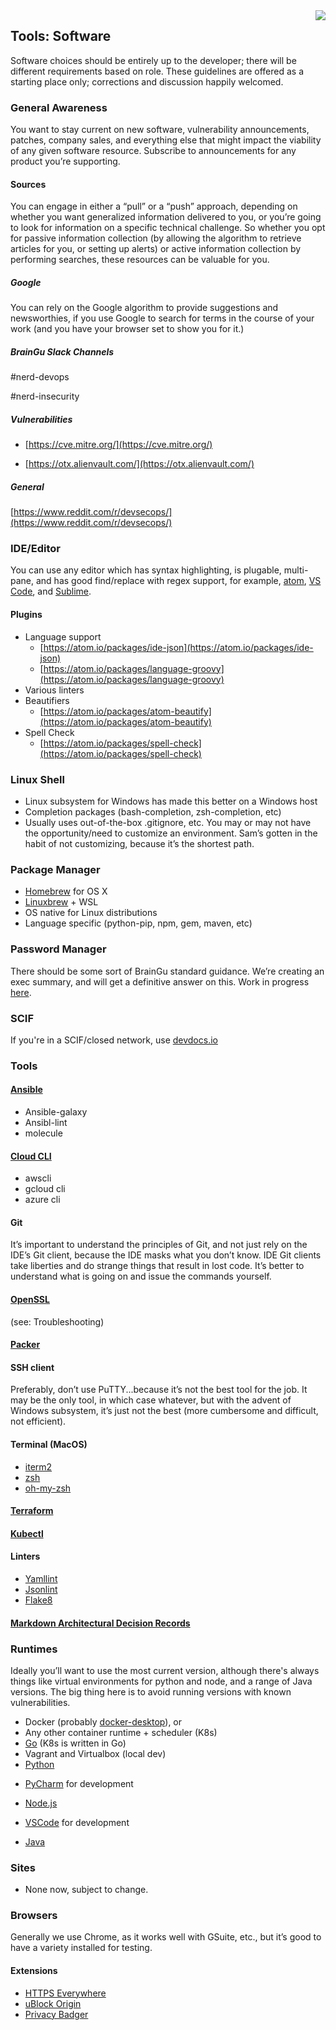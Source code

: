 <img align="right" src="https://github.com/braingu/tadpole/blob/master/images/TLP/TLPAmber.png">

## Tools: Software

Software choices should be entirely up to the developer; there will be different requirements based on role. These guidelines are offered as a starting place only; corrections and discussion happily welcomed.


### General Awareness

You want to stay current on new software, vulnerability announcements, patches, company sales, and everything else that might impact the viability of any given software resource. Subscribe to announcements for any product you’re supporting.


#### Sources

You can engage in either a “pull” or a “push” approach, depending on whether you want generalized information delivered to you, or you’re going to look for information on a specific technical challenge. So whether you opt for passive information collection (by allowing the algorithm to retrieve articles for you, or setting up alerts) or active information collection by performing searches, these resources can be valuable for you.


##### Google

You can rely on the Google algorithm to provide suggestions and newsworthies, if you use Google to search for terms in the course of your work (and you have your browser set to show you for it.)


##### BrainGu Slack Channels


  #nerd-devops


  #nerd-insecurity


##### Vulnerabilities

* [https://cve.mitre.org/](https://cve.mitre.org/)

* [https://otx.alienvault.com/](https://otx.alienvault.com/)


##### General


[https://www.reddit.com/r/devsecops/](https://www.reddit.com/r/devsecops/)



### IDE/Editor

You can use any editor which has syntax highlighting, is plugable, multi-pane, and has good find/replace with regex support, for example, [atom](https://atom.io/), [VS Code](https://code.visualstudio.com/), and [Sublime](https://www.sublimetext.com/).


#### Plugins

*   Language support
    *   [https://atom.io/packages/ide-json](https://atom.io/packages/ide-json)
    *   [https://atom.io/packages/language-groovy](https://atom.io/packages/language-groovy)
*   Various linters
*   Beautifiers
    *   [https://atom.io/packages/atom-beautify](https://atom.io/packages/atom-beautify)
*   Spell Check
    *   [https://atom.io/packages/spell-check](https://atom.io/packages/spell-check)


### Linux Shell

*   Linux subsystem for Windows has made this better on a Windows host
*   Completion packages (bash-completion, zsh-completion, etc)
*   Usually uses out-of-the-box .gitignore, etc. You may or may not have the opportunity/need to customize an environment. Sam’s gotten in the habit of not customizing, because it’s the shortest path.


### Package Manager

*   [Homebrew](https://brew.sh/) for OS X
*   [Linuxbrew](https://docs.brew.sh/Homebrew-on-Linux) + WSL
*   OS native for Linux distributions
*   Language specific (python-pip, npm, gem, maven, etc)


### Password Manager

There should be some sort of BrainGu standard guidance. We’re creating an exec summary, and will get a definitive answer on this. Work in progress [here](https://docs.google.com/document/d/112f9hWDpEV_Wneq_DhnjSzev9p3FuMoYAWtroBxxTV4/edit?usp=sharing).

### SCIF

If you're in a SCIF/closed network, use [devdocs.io](https://devdocs.io/)
### Tools

#### [Ansible](https://www.ansible.com/)

*   Ansible-galaxy
*   Ansibl-lint
*   molecule

#### [Cloud CLI](https://www.ibm.com/cloud/cli)

*   awscli
*   gcloud cli
*   azure cli


#### Git

It’s important to understand the principles of Git, and not just rely on the IDE’s Git client, because the IDE masks what you don’t know. IDE Git clients take liberties and do strange things that result in lost code. It’s better to understand what is going on and issue the commands yourself.

#### [OpenSSL](https://www.openssl.org/)

(see: Troubleshooting)

#### [Packer](https://www.packer.io/)

#### SSH client

Preferably, don’t use PuTTY...because it’s not the best tool for the job. It may be the only tool, in which case whatever, but with the advent of Windows subsystem, it’s just not the best (more cumbersome and difficult, not efficient).

#### Terminal (MacOS)
*    [iterm2](https://iterm2.com/)
*    [zsh](https://www.zsh.org/)
*    [oh-my-zsh](https://ohmyz.sh/)


#### [Terraform](https://www.terraform.io/)




#### [Kubectl](https://kubernetes.io/docs/tasks/tools/install-kubectl/)

#### Linters

*   [Yamllint](https://pypi.org/project/yamllint/)
*   [Jsonlint](https://jsonlint.com/?code=)
*   [Flake8](https://pypi.org/project/flake8/)


#### [Markdown Architectural Decision Records](https://adr.github.io/madr/)



### Runtimes

Ideally you’ll want to use the most current version, although there's always things like virtual environments for python and node, and a range of Java versions. The big thing here is to avoid running versions with known vulnerabilities.

*   Docker (probably [docker-desktop](https://www.docker.com/products/docker-desktop)), or
*   Any other container runtime + scheduler (K8s)
*   [Go](https://golang.org/) (K8s is written in Go)
*   Vagrant and Virtualbox (local dev)
*   [Python](https://www.python.org/)
  - [PyCharm](https://www.jetbrains.com/pycharm/) for development
*   [Node.js](https://nodejs.org/en/)
  - [VSCode](https://code.visualstudio.com/) for development
*   [Java](https://www.oracle.com/java/technologies/javase-jre8-downloads.html)


### Sites

*   None now, subject to change.


### Browsers

Generally we use Chrome, as it works well with GSuite, etc., but it’s good to have a variety installed for testing.

#### Extensions
*    [HTTPS Everywhere](https://chrome.google.com/webstore/detail/https-everywhere/gcbommkclmclpchllfjekcdonpmejbdp)
*    [uBlock Origin](https://chrome.google.com/webstore/detail/ublock-origin/cjpalhdlnbpafiamejdnhcphjbkeiagm)
*    [Privacy Badger](https://chrome.google.com/webstore/detail/privacy-badger/pkehgijcmpdhfbdbbnkijodmdjhbjlgp)
